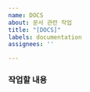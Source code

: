 ```yaml
---
name: DOCS
about: 문서 관련 작업
title: "[DOCS]"
labels: documentation
assignees: ''

---
```


### 작업할 내용
